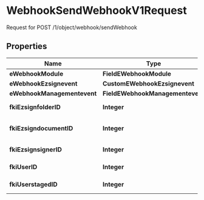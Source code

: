 

# WebhookSendWebhookV1Request

Request for POST /1/object/webhook/sendWebhook

## Properties

| Name | Type | Description | Notes |
|------------ | ------------- | ------------- | -------------|
|**eWebhookModule** | **FieldEWebhookModule** |  |  |
|**eWebhookEzsignevent** | **CustomEWebhookEzsignevent** |  |  [optional] |
|**eWebhookManagementevent** | **FieldEWebhookManagementevent** |  |  [optional] |
|**fkiEzsignfolderID** | **Integer** | The unique ID of the Ezsignfolder |  [optional] |
|**fkiEzsigndocumentID** | **Integer** | The unique ID of the Ezsigndocument |  [optional] |
|**fkiEzsignsignerID** | **Integer** | The unique ID of the Ezsignsigner |  [optional] |
|**fkiUserID** | **Integer** | The unique ID of the User |  [optional] |
|**fkiUserstagedID** | **Integer** | The unique ID of the Userstaged |  [optional] |



